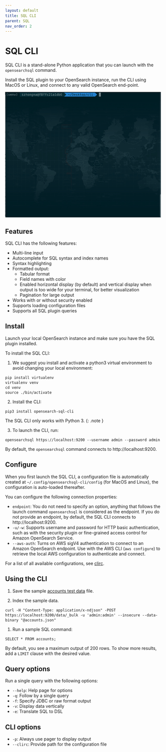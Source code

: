 ```yaml
---
layout: default
title: SQL CLI
parent: SQL
nav_order: 2
---
```


# SQL CLI

SQL CLI is a stand-alone Python application that you can launch with the `opensearchsql` command.

Install the SQL plugin to your OpenSearch instance, run the CLI using MacOS or Linux, and connect to any valid OpenSearch end-point.

![SQL CLI](../../images/cli.gif)

## Features

SQL CLI has the following features:

- Multi-line input
- Autocomplete for SQL syntax and index names
- Syntax highlighting
- Formatted output:
  - Tabular format
  - Field names with color
  - Enabled horizontal display (by default) and vertical display when output is too wide for your terminal, for better visualization
  - Pagination for large output
- Works with or without security enabled
- Supports loading configuration files
- Supports all SQL plugin queries

## Install

Launch your local OpenSearch instance and make sure you have the SQL plugin installed.

To install the SQL CLI:

1. We suggest you install and activate a python3 virtual environment to avoid changing your local environment:
```
pip install virtualenv
virtualenv venv
cd venv
source ./bin/activate
```

2. Install the CLI:
```
pip3 install opensearch-sql-cli
```

The SQL CLI only works with Python 3.
{: .note }

3. To launch the CLI, run:
```
opensearchsql https://localhost:9200 --username admin --password admin
```
By default, the `opensearchsql` command connects to http://localhost:9200.

## Configure

When you first launch the SQL CLI, a configuration file is automatically created at `~/.config/opensearchsql-cli/config` (for MacOS and Linux), the configuration is auto-loaded thereafter.

You can configure the following connection properties:

- `endpoint`: You do not need to specify an option, anything that follows the launch command `opensearchsql` is considered as the endpoint. If you do not provide an endpoint, by default, the SQL CLI connects to http://localhost:9200.
- `-u/-w`: Supports username and password for HTTP basic authentication, such as with the security plugin or fine-grained access control for Amazon OpenSearch Service.
- `--aws-auth`: Turns on AWS sigV4 authentication to connect to an Amazon OpenSearch endpoint. Use with the AWS CLI (`aws configure`) to retrieve the local AWS configuration to authenticate and connect.

For a list of all available configurations, see [clirc](https://github.com/opensearch-project/sql-cli/blob/master/src/conf/clirc).

## Using the CLI

1. Save the sample [accounts test data](https://github.com/opensearch-project/sql/blob/master/src/test/resources/doctest/testdata/accounts.json) file.

1. Index the sample data.
```
curl -H "Content-Type: application/x-ndjson" -POST https://localhost:9200/data/_bulk -u 'admin:admin' --insecure --data-binary "@accounts.json"
```

1. Run a sample SQL command:
```
SELECT * FROM accounts;
```

By default, you see a maximum output of 200 rows. To show more results, add a `LIMIT` clause with the desired value.

## Query options

Run a single query with the following options:

- `--help`: Help page for options
- `-q`: Follow by a single query
- `-f`: Specify JDBC or raw format output
- `-v`: Display data vertically
- `-e`: Translate SQL to DSL

## CLI options

- `-p`: Always use pager to display output
- `--clirc`: Provide path for the configuration file
